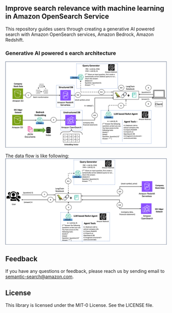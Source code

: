 ## Improve search relevance with machine learning in Amazon OpenSearch Service

This repository guides users through creating a generative AI powered search with Amazon OpenSearch services, Amazon Bedrock, Amazon Redshift.



### Generative AI powered s earch architecture
![generative ai powered search](./static/architecture.png)


The data flow is like following:
![generative ai powered search data flow](./static/data-flow.png)


## Feedback

If you have any questions or feedback, please reach us by sending email to [semantic-search@amazon.com](mailto:semantic-search@amazon.com).

## License

This library is licensed under the MIT-0 License. See the LICENSE file.

